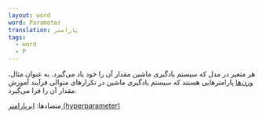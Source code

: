 ```yaml
---
layout: word
word: Parameter
translation: پارامتر
tags:
  - word
  - P
---
```

هر متغیر در مدل که سیستم یادگیری ماشین مقدار آن را خود یاد می‌گیرد. به عنوان مثال، [وزن‌ها](/W/weight) پارامترهایی هستند که سیستم یادگیری ماشین در تکرارهای متوالی فرآیند آموزش مقدار آن را فرا می‌گیرد.

متضادها: [ابرپارامتر (hyperparameter](/H/hyperparameter)[)](/H/hyperparameter)